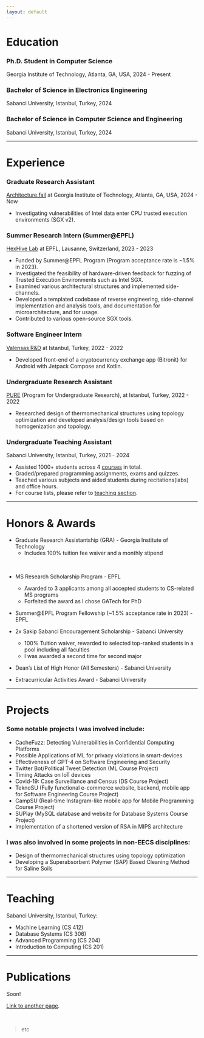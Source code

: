 ```yaml
---
layout: default
---
```



# Education

### Ph.D. Student in Computer Science
Georgia Institute of Technology, Atlanta, GA, USA, 2024 - Present

### Bachelor of Science in Electronics Engineering
Sabanci University, Istanbul, Turkey, 2024

### Bachelor of Science in Computer Science and Engineering
Sabanci University, Istanbul, Turkey, 2024

* * *

# Experience

### Graduate Research Assistant
[Architecture.fail](https://architecture.fail) at Georgia Institute of Technology, Atlanta, GA, USA, 2024 - Now

- Investigating vulnerabilities of Intel data enter CPU trusted execution environments (SGX v2).

### Summer Research Intern (Summer@EPFL)
[HexHive Lab](https://hexhive.epfl.ch) at EPFL, Lausanne, Switzerland, 2023 - 2023

- Funded by Summer@EPFL Program (Program acceptance rate is ~1.5% in 2023).
- Investigated the feasibility of hardware-driven feedback for fuzzing of Trusted Execution Environments such as Intel SGX.
- Examined various architectural structures and implemented side-channels.
- Developed a templated codebase of reverse engineering, side-channel implementation and analysis tools, and documentation for microarchitecture, and for usage.
- Contributed to various open-source SGX tools.

###  Software Engineer Intern
[Valensas R&D](https://valensas.com) at Istanbul, Turkey, 2022 - 2022

- Developed front-end of a cryptocurrency exchange app (Bitronit) for Android with Jetpack Compose and Kotlin.

### Undergraduate Research Assistant 
[PURE](https://pure.sabanciuniv.edu) (Program for Undergraduate Research), at Istanbul, Turkey, 2022 - 2022

- Researched design of thermomechanical structures using topology optimization and developed analysis/design tools based on homogenization and topology.

### Undergraduate Teaching Assistant
Sabanci University, Istanbul, Turkey, 2021 - 2024

- Assisted 1000+ students across 4 [courses](https://oytunkuday.com/#teaching) in total.
- Graded/prepared programming assignments, exams and quizzes.
- Teached various subjects and aided students during recitations(labs) and office hours.
- For course lists, please refer to [teaching section](https://oytunkuday.com/#teaching).

* * *

# Honors & Awards

- Graduate Research Assistantship (GRA) - Georgia Institute of Technology
  - Includes 100% tuition fee waiver and a monthly stipend

&nbsp;

- MS Research Scholarship Program - EPFL 
  - Awarded to 3 applicants among all accepted students to CS-related MS programs
  - Forfeited the award as I chose GATech for PhD

- Summer@EPFL Program Fellowship (~1.5% acceptance rate in 2023) - EPFL

- 2x Sakip Sabanci Encouragement Scholarship - Sabanci University
  - 100% Tuition waiver, rewarded to selected top-ranked students in a pool including all faculties
  - I was awarded a second time for second major

- Dean’s List of High Honor (All Semesters) - Sabanci University

- Extracurricular Activities Award - Sabanci University

* * *

# Projects

### Some notable projects I was involved include:
 - CacheFuzz: Detecting Vulnerabilities in Confidential Computing Platforms
 - Possible Applications of ML for privacy violations in smart-devices
 - Effectiveness of GPT-4 on Software Engineering and Security
 - Twitter Bot/Political Tweet Detection (ML Course Project)
 - Timing Attacks on IoT devices
 - Covid-19: Case Surveillance and Census (DS Course Project)
 - TeknoSU (Fully functional e-commerce website, backend, mobile app for Software Engineering Course Project)
 - CampSU (Real-time Instagram-like mobile app for Mobile Programming Course Project)
 - SUPlay (MySQL database and website for Database Systems Course Project)
 - Implementation of a shortened version of RSA in MIPS architecture

### I was also involved in some projects in non-EECS disciplines:
- Design of thermomechanical structures using topology optimization
- Developing a Superabsorbent Polymer (SAP) Based Cleaning Method for Saline Soils

* * *

# Teaching

Sabanci University, Istanbul, Turkey:
- Machine Learning (CS 412)
- Database Systems (CS 306)
- Advanced Programming (CS 204)
- Introduction to Computing (CS 201)

* * *

# Publications

Soon!

[Link to another page](./another-page.html).

&nbsp;
> etc